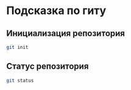 # Подсказка по гиту

## Инициализация репозитория

```sh
git init
```

## Статус репозитория

```sh
git status
```